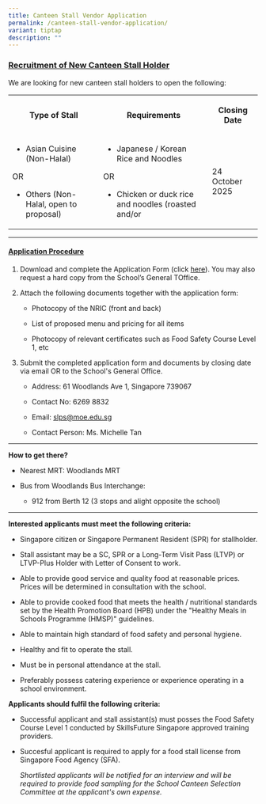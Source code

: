 ```yaml
---
title: Canteen Stall Vendor Application
permalink: /canteen-stall-vendor-application/
variant: tiptap
description: ""
---
```

<h3><strong><u>Recruitment of New Canteen Stall Holder</u></strong></h3>
<p>We are looking for new canteen stall holders to open the following:</p>
<table style="minWidth: 75px">
<colgroup>
<col>
<col>
<col>
</colgroup>
<tbody>
<tr>
<th rowspan="1" colspan="1">
<p>Type of Stall</p>
</th>
<th rowspan="1" colspan="1">
<p>Requirements</p>
</th>
<th rowspan="1" colspan="1">
<p>Closing Date</p>
</th>
</tr>
<tr>
<td rowspan="1" colspan="1">
<ul data-tight="true" class="tight">
<li>
<p>Asian Cuisine (Non-Halal)</p>
</li>
</ul>
<p></p>
<p>OR</p>
<p></p>
<ul data-tight="true" class="tight">
<li>
<p>Others (Non-Halal, open to proposal)</p>
</li>
</ul>
</td>
<td rowspan="1" colspan="1">
<ul data-tight="true" class="tight">
<li>
<p>Japanese / Korean Rice and Noodles</p>
</li>
</ul>
<p></p>
<p>OR</p>
<p></p>
<ul data-tight="true" class="tight">
<li>
<p>Chicken or duck rice and noodles (roasted and/or</p>
</li>
</ul>
</td>
<td rowspan="1" colspan="1">
<p></p>
<p></p>
<p></p>
<p>24 October 2025</p>
</td>
</tr>
</tbody>
</table>
<hr>
<h4><strong><u>Application Procedure</u></strong></h4>
<ol data-tight="true" class="tight">
<li>
<p>Download and complete the Application Form (click <a href="/files/Application_for_Canteen_Stall_FormBF7.pdf" rel="noopener noreferrer nofollow" target="_blank">here</a>). You
may also request a hard copy from the School’s General TOffice.</p>
</li>
<li>
<p>Attach the following documents together with the application form:</p>
<ul data-tight="true" class="tight">
<li>
<p>Photocopy of the NRIC (front and back)</p>
</li>
<li>
<p>List of proposed menu and pricing for all items</p>
</li>
<li>
<p>Photocopy of relevant certificates such as Food Safety Course Level 1,
etc</p>
</li>
</ul>
</li>
<li>
<p>Submit the completed application form and documents by closing date via
email OR to the School's General Office.</p>
<ul data-tight="true" class="tight">
<li>
<p>Address: 61 Woodlands Ave 1, Singapore 739067</p>
</li>
<li>
<p>Contact No: 6269 8832</p>
</li>
<li>
<p>Email: <a href="mailto:slps@moe.edu.sg" rel="noopener noreferrer nofollow" target="_blank">slps@moe.edu.sg</a>
</p>
</li>
<li>
<p>Contact Person: Ms. Michelle Tan</p>
</li>
</ul>
</li>
</ol>
<hr>
<p></p>
<p><strong>How to get there?</strong>
</p>
<ul data-tight="true" class="tight">
<li>
<p>Nearest MRT: Woodlands MRT</p>
</li>
<li>
<p>Bus from Woodlands Bus Interchange:</p>
<ul data-tight="true" class="tight">
<li>
<p>912 from Berth 12 (3 stops and alight opposite the school)</p>
</li>
</ul>
</li>
</ul>
<hr>
<p><strong>Interested applicants must meet the following criteria:</strong>
</p>
<ul data-tight="true" class="tight">
<li>
<p>Singapore citizen or Singapore Permanent Resident (SPR) for stallholder.</p>
</li>
<li>
<p>Stall assistant may be a SC, SPR or a Long-Term Visit Pass (LTVP) or LTVP-Plus
Holder with Letter of Consent to work.</p>
</li>
<li>
<p>Able to provide good service and quality food at reasonable prices. Prices
will be determined in consultation with the school.</p>
</li>
<li>
<p>Able to provide cooked food that meets the health / nutritional standards
set by the Health Promotion Board (HPB) under the "Healthy Meals in Schools
Programme (HMSP)" guidelines.</p>
</li>
<li>
<p>Able to maintain high standard of food safety and personal hygiene.</p>
</li>
<li>
<p>Healthy and fit to operate the stall.</p>
</li>
<li>
<p>Must be in personal attendance at the stall.</p>
</li>
<li>
<p>Preferably possess catering experience or experience operating in a school
environment.</p>
</li>
</ul>
<p><strong>Applicants should fulfil the following criteria:</strong>
</p>
<ul data-tight="true" class="tight">
<li>
<p>Successful applicant and stall assistant(s) must posses the Food Safety
Course Level 1 conducted by SkillsFuture Singapore approved training providers.</p>
</li>
<li>
<p>Succesful applicant is required to apply for a food stall license from
Singapore Food Agency (SFA).</p>
<p><em>Shortlisted applicants will be notified for an interview and will be required to provide food sampling for the School Canteen Selection Committee at the applicant's own expense.</em>
</p>
</li>
</ul>
<p></p>